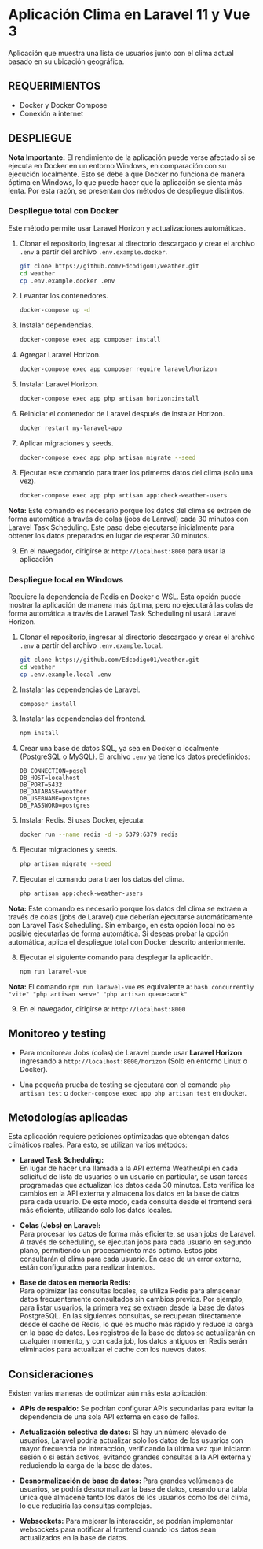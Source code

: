 
# Aplicación Clima en Laravel 11 y Vue 3

Aplicación que muestra una lista de usuarios junto con el clima actual basado en su ubicación geográfica.

## REQUERIMIENTOS

- Docker y Docker Compose
- Conexión a internet

## DESPLIEGUE

**Nota Importante:** El rendimiento de la aplicación puede verse afectado si se ejecuta en Docker en un entorno Windows, en comparación con su ejecución localmente. Esto se debe a que Docker no funciona de manera óptima en Windows, lo que puede hacer que la aplicación se sienta más lenta. Por esta razón, se presentan dos métodos de despliegue distintos.

### Despliegue total con Docker

Este método permite usar Laravel Horizon y actualizaciones automáticas.

1. Clonar el repositorio, ingresar al directorio descargado y crear el archivo `.env` a partir del archivo `.env.example.docker`.
    ```bash
    git clone https://github.com/Edcodigo01/weather.git
    cd weather
    cp .env.example.docker .env
    ```

2. Levantar los contenedores.
    ```bash
    docker-compose up -d
    ```

3. Instalar dependencias.
    ```bash
    docker-compose exec app composer install
    ```

4. Agregar Laravel Horizon.
    ```bash
    docker-compose exec app composer require laravel/horizon
    ```

5. Instalar Laravel Horizon.
    ```bash
    docker-compose exec app php artisan horizon:install
    ```

6. Reiniciar el contenedor de Laravel después de instalar Horizon.
    ```bash
    docker restart my-laravel-app
    ```

7. Aplicar migraciones y seeds.
    ```bash
    docker-compose exec app php artisan migrate --seed
    ```

8. Ejecutar este comando para traer los primeros datos del clima (solo una vez).
    ```bash
    docker-compose exec app php artisan app:check-weather-users
    ```

**Nota:** Este comando es necesario porque los datos del clima se extraen de forma automática a través de colas (jobs de Laravel) cada 30 minutos con Laravel Task Scheduling. Este paso debe ejecutarse inicialmente para obtener los datos preparados en lugar de esperar 30 minutos.

9. En el navegador, dirigirse a: `http://localhost:8000` para usar la aplicación
### Despliegue local en Windows

Requiere la dependencia de Redis en Docker o WSL. Esta opción puede mostrar la aplicación de manera más óptima, pero no ejecutará las colas de forma automática a través de Laravel Task Scheduling ni usará Laravel Horizon.

1. Clonar el repositorio, ingresar al directorio descargado y crear el archivo `.env` a partir del archivo `.env.example.local`.
    ```bash
    git clone https://github.com/Edcodigo01/weather.git
    cd weather
    cp .env.example.local .env
    ```

2. Instalar las dependencias de Laravel.
    ```bash
    composer install
    ```

3. Instalar las dependencias del frontend.
    ```bash
    npm install
    ```

4. Crear una base de datos SQL, ya sea en Docker o localmente (PostgreSQL o MySQL). El archivo `.env` ya tiene los datos predefinidos:
    ```env
    DB_CONNECTION=pgsql
    DB_HOST=localhost
    DB_PORT=5432
    DB_DATABASE=weather
    DB_USERNAME=postgres
    DB_PASSWORD=postgres
    ```

5. Instalar Redis. Si usas Docker, ejecuta:
    ```bash
    docker run --name redis -d -p 6379:6379 redis
    ```

6. Ejecutar migraciones y seeds.
    ```bash
    php artisan migrate --seed
    ```

7. Ejecutar el comando para traer los datos del clima.
    ```bash
    php artisan app:check-weather-users
    ```

**Nota:** Este comando es necesario porque los datos del clima se extraen a través de colas (jobs de Laravel) que deberían ejecutarse automáticamente con Laravel Task Scheduling. Sin embargo, en esta opción local no es posible ejecutarlas de forma automática. Si deseas probar la opción automática, aplica el despliegue total con Docker descrito anteriormente.

8. Ejecutar el siguiente comando para desplegar la aplicación.
    ```bash
    npm run laravel-vue
    ```

**Nota:** El comando `npm run laravel-vue` es equivalente a:
    ```bash
    concurrently "vite" "php artisan serve" "php artisan queue:work"
    ```

9. En el navegador, dirigirse a: `http://localhost:8000`

## Monitoreo y testing

- Para monitorear Jobs (colas) de Laravel puede usar **Laravel Horizon** ingresando a `http://localhost:8000/horizon` (Solo en entorno Linux o Docker).

- Una pequeña prueba de testing se ejecutara con el comando  `php artisan test` o  `docker-compose exec app php artisan test` en docker.
## Metodologías aplicadas

Esta aplicación requiere peticiones optimizadas que obtengan datos climáticos reales. Para esto, se utilizan varios métodos:

- **Laravel Task Scheduling:**  
  En lugar de hacer una llamada a la API externa WeatherApi en cada solicitud de lista de usuarios o un usuario en particular, se usan tareas programadas que actualizan los datos cada 30 minutos. Esto verifica los cambios en la API externa y almacena los datos en la base de datos para cada usuario. De este modo, cada consulta desde el frontend será más eficiente, utilizando solo los datos locales.

- **Colas (Jobs) en Laravel:**  
  Para procesar los datos de forma más eficiente, se usan jobs de Laravel. A través de scheduling, se ejecutan jobs para cada usuario en segundo plano, permitiendo un procesamiento más óptimo. Estos jobs consultarán el clima para cada usuario. En caso de un error externo, están configurados para realizar intentos.

- **Base de datos en memoria Redis:**  
  Para optimizar las consultas locales, se utiliza Redis para almacenar datos frecuentemente consultados sin cambios previos. Por ejemplo, para listar usuarios, la primera vez se extraen desde la base de datos PostgreSQL. En las siguientes consultas, se recuperan directamente desde el cache de Redis, lo que es mucho más rápido y reduce la carga en la base de datos. Los registros de la base de datos se actualizarán en cualquier momento, y con cada job, los datos antiguos en Redis serán eliminados para actualizar el cache con los nuevos datos.

## Consideraciones

Existen varias maneras de optimizar aún más esta aplicación:

- **APIs de respaldo:** Se podrían configurar APIs secundarias para evitar la dependencia de una sola API externa en caso de fallos.

- **Actualización selectiva de datos:** Si hay un número elevado de usuarios, Laravel podría actualizar solo los datos de los usuarios con mayor frecuencia de interacción, verificando la última vez que iniciaron sesión o si están activos, evitando grandes consultas a la API externa y reduciendo la carga de la base de datos.

- **Desnormalización de base de datos:** Para grandes volúmenes de usuarios, se podría desnormalizar la base de datos, creando una tabla única que almacene tanto los datos de los usuarios como los del clima, lo que reduciría las consultas complejas.

- **Websockets:** Para mejorar la interacción, se podrían implementar websockets para notificar al frontend cuando los datos sean actualizados en la base de datos.
